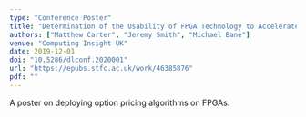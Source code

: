 ```yaml
---
type: "Conference Poster"
title: "Determination of the Usability of FPGA Technology to Accelerate Option Pricing Algorithms"
authors: ["Matthew Carter", "Jeremy Smith", "Michael Bane"]
venue: "Computing Insight UK"
date: 2019-12-01
doi: "10.5286/dlconf.2020001"
url: "https://epubs.stfc.ac.uk/work/46385876"
pdf: ""
---
```


A poster on deploying option pricing algorithms on FPGAs.
